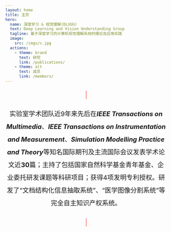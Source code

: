 ```yaml
---
layout: home
title: 主页
hero:
  name: 深度学习 & 视觉理解(DLVUG)
  text: Deep Learning and Vision Understanding Group
  tagline: 基于深度学习的计算机视觉理解系统的理论及应用实践
  image:
    src: /imgs/c.jpg
  actions:
    - theme: brand
      text: 研究
      link: /publications/
    - theme: alt
      text: 成员
      link: /members/
---
```

<MyParticles/>

<style>
:root {
  --vp-home-hero-name-color: transparent;
  --vp-home-hero-name-background: -webkit-linear-gradient(120deg, #bd34fe, #41d1ff);
}
</style>

<div align="center"  class="text item" >

<el-card class="box-card" shadow="hover">

实验室学术团队近9年来先后在***IEEE Transactions on Multimedia***、***IEEE Transactions on Instrumentation and Measurement***、***Simulation Modelling Practice and Theory***等知名国际期刊及主流国际会议发表学术论文近**30**篇；主持了包括国家自然科学基金青年基金、企业委托研发课题等科研项目；获得4项发明专利授权。研发了“文档结构化信息抽取系统”、“医学图像分割系统”等完全自主知识产权系统。

</el-card>

</div>

<style scoped>
    .text {
  font-size: 20px;
line-height: 200%
}
.item {
 	 padding: 1px 0;
}
    .box-card {
  width:1000px;
border: solid 1px #f00

}</style>
